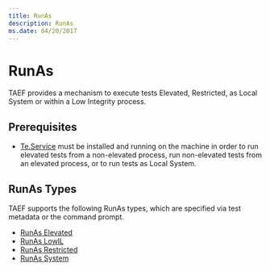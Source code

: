 ```yaml
---
title: RunAs
description: RunAs
ms.date: 04/20/2017
---
```


# RunAs

TAEF provides a mechanism to execute tests Elevated, Restricted, as Local System or within a Low Integrity process.

## Prerequisites

- [Te.Service](te-service.md) must be installed and running on the machine in order to run elevated tests from a non-elevated process, run non-elevated tests from an elevated process, or to run tests as Local System.

## RunAs Types

TAEF supports the following RunAs types, which are specified via test metadata or the command prompt.

- [RunAs Elevated](runas-elevated.md)
- [RunAs LowIL](runas-lowil.md)
- [RunAs Restricted](runas-restricted.md)
- [RunAs System](runas-system.md)
